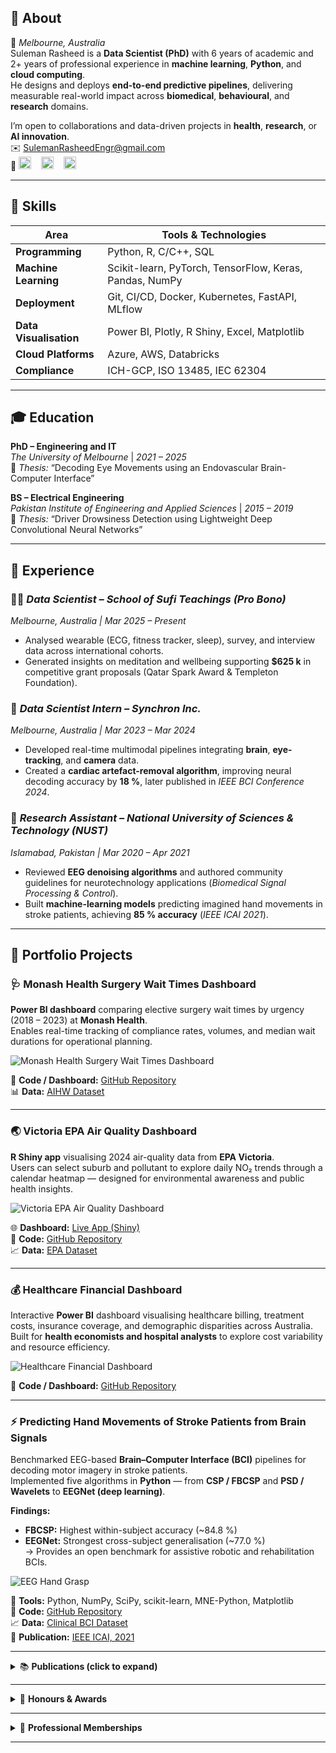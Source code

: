 ## 🧍 **About**
📍 *Melbourne, Australia*  
Suleman Rasheed is a **Data Scientist (PhD)** with 6 years of academic and 2+ years of professional experience in **machine learning**, **Python**, and **cloud computing**.  
He designs and deploys **end-to-end predictive pipelines**, delivering measurable real-world impact across **biomedical**, **behavioural**, and **research** domains.

I’m open to collaborations and data-driven projects in **health**, **research**, or **AI innovation**.  
✉️ [SulemanRasheedEngr@gmail.com](mailto:SulemanRasheedEngr@gmail.com)   
🔗 [<img src="https://img.shields.io/badge/LinkedIn-0077B5?logo=linkedin&logoColor=white" height="20">](https://www.linkedin.com/in/suleman-rasheed/)
&nbsp;&nbsp;&nbsp;[<img src="https://img.shields.io/badge/GitHub-171515?logo=github&logoColor=white" height="20">](https://github.com/SulemanRasheed)
&nbsp;&nbsp;&nbsp;[<img src="https://img.shields.io/badge/Google%20Scholar-4285F4?logo=google-scholar&logoColor=white" height="20">](https://scholar.google.com/citations?user=wUt7qi0AAAAJ&hl=en)

---

## 🧩 **Skills**

| **Area** | **Tools & Technologies** |
|-----------|--------------------------|
| **Programming** | Python, R, C/C++, SQL |
| **Machine Learning** | Scikit-learn, PyTorch, TensorFlow, Keras, Pandas, NumPy |
| **Deployment** | Git, CI/CD, Docker, Kubernetes, FastAPI, MLflow |
| **Data Visualisation** | Power BI, Plotly, R Shiny, Excel, Matplotlib |
| **Cloud Platforms** | Azure, AWS, Databricks |
| **Compliance** | ICH-GCP, ISO 13485, IEC 62304 |

---

## 🎓 **Education**

**PhD – Engineering and IT**  
*The University of Melbourne* | *2021 – 2025*  
📄 *Thesis:* “Decoding Eye Movements using an Endovascular Brain-Computer Interface”

**BS – Electrical Engineering**  
*Pakistan Institute of Engineering and Applied Sciences* | *2015 – 2019*  
📄 *Thesis:* “Driver Drowsiness Detection using Lightweight Deep Convolutional Neural Networks”

---

## 💼 **Experience**

### 🧘‍♂️ *Data Scientist – School of Sufi Teachings (Pro Bono)*  
*Melbourne, Australia | Mar 2025 – Present*  
- Analysed wearable (ECG, fitness tracker, sleep), survey, and interview data across international cohorts.  
- Generated insights on meditation and wellbeing supporting **\$625 k** in competitive grant proposals (Qatar Spark Award & Templeton Foundation).

### 🧠 *Data Scientist Intern – Synchron Inc.*  
*Melbourne, Australia | Mar 2023 – Mar 2024*  
- Developed real-time multimodal pipelines integrating **brain**, **eye-tracking**, and **camera** data.  
- Created a **cardiac artefact-removal algorithm**, improving neural decoding accuracy by **18 %**, later published in *IEEE BCI Conference 2024*.

### 🔬 *Research Assistant – National University of Sciences & Technology (NUST)*  
*Islamabad, Pakistan | Mar 2020 – Apr 2021*  
- Reviewed **EEG denoising algorithms** and authored community guidelines for neurotechnology applications (*Biomedical Signal Processing & Control*).  
- Built **machine-learning models** predicting imagined hand movements in stroke patients, achieving **85 % accuracy** (*IEEE ICAI 2021*).

---

## 🧠 **Portfolio Projects**

### 🩺 Monash Health Surgery Wait Times Dashboard  
**Power BI dashboard** comparing elective surgery wait times by urgency (2018 – 2023) at **Monash Health**.  
Enables real-time tracking of compliance rates, volumes, and median wait durations for operational planning.

![Monash Health Surgery Wait Times Dashboard](https://github.com/SulemanRasheed/SulemanRasheed.github.io/blob/main/images/Monash%20Health%20Surgery%20Wait%20Times%20Dashboard.png?raw=true)

🔗 **Code / Dashboard:** [GitHub Repository](https://github.com/SulemanRasheed/Monash-Health-Surgery-Wait-Times)  
📊 **Data:** [AIHW Dataset](https://www.aihw.gov.au/hospitals/latest-updates-and-downloads/data)

---

### 🌏 Victoria EPA Air Quality Dashboard  
**R Shiny app** visualising 2024 air-quality data from **EPA Victoria**.  
Users can select suburb and pollutant to explore daily NO₂ trends through a calendar heatmap — designed for environmental awareness and public health insights.

![Victoria EPA Air Quality Dashboard](https://github.com/SulemanRasheed/SulemanRasheed.github.io/blob/main/images/Victoria%20EPA%20Air%20Quality%20Dashboard.png?raw=true)

🌐 **Dashboard:** [Live App (Shiny)](https://sulemanrasheed.shinyapps.io/Victoria_Air_Quality_EPA_2024_Data/)  
💾 **Code:** [GitHub Repository](https://github.com/SulemanRasheed/VictoriaEPA-AirQuality)  
📈 **Data:** [EPA Dataset](https://discover.data.vic.gov.au/dataset/epa-air-watch-all-sites-air-quality-hourly-averages-yearly)

---

### 💰 Healthcare Financial Dashboard  
Interactive **Power BI** dashboard visualising healthcare billing, treatment costs, insurance coverage, and demographic disparities across Australia.  
Built for **health economists and hospital analysts** to explore cost variability and resource efficiency.

![Healthcare Financial Dashboard](https://github.com/SulemanRasheed/SulemanRasheed.github.io/blob/main/images/Healthcare%20Financial%20Dashboard.png?raw=true)

🔗 **Code / Dashboard:** [GitHub Repository](https://github.com/SulemanRasheed/Healthcare-Financial-Dashboard-PowerBI-Australia)

---

### ⚡ Predicting Hand Movements of Stroke Patients from Brain Signals  
Benchmarked EEG-based **Brain–Computer Interface (BCI)** pipelines for decoding motor imagery in stroke patients.  
Implemented five algorithms in **Python** — from **CSP / FBCSP** and **PSD / Wavelets** to **EEGNet (deep learning)**.

**Findings:**  
- **FBCSP:** Highest within-subject accuracy (~84.8 %)  
- **EEGNet:** Strongest cross-subject generalisation (~77.0 %)  
→ Provides an open benchmark for assistive robotic and rehabilitation BCIs.

![EEG Hand Grasp](https://github.com/SulemanRasheed/SulemanRasheed.github.io/blob/main/images/EEG%20Hand%20Grasp%20Classification%20.png?raw=true)

🧰 **Tools:** Python, NumPy, SciPy, scikit-learn, MNE-Python, Matplotlib  
💾 **Code:** [GitHub Repository](https://github.com/SulemanRasheed/EEG-HandGrasp-Classification)  
📈 **Data:** [Clinical BCI Dataset](https://github.com/5anirban9/Clinical-Brain-Computer-Interfaces-Challenge-WCCI-2020-Glasgow)  
📄 **Publication:** [IEEE ICAI, 2021](https://ieeexplore.ieee.org/document/9445231)

---

<details>
<summary>📚 <strong>Publications (click to expand)</strong></summary>

<br>

### 🧠 *Journal Articles*
- **Suleman Rasheed**, James Bennett, Peter Yoo, Anthony Burkitt, David Grayden  
  *Decoding Saccadic Eye Movements from Brain Signals Using an Endovascular Neural Interface.*  
  *Journal of Neural Engineering, 2025.* [DOI](https://iopscience.iop.org/article/10.1088/1741-2552/ae0f52)

- Wajid Mumtaz, **Suleman Rasheed**, Alina Irfan  
  *Review of Challenges Associated with EEG Artefact Removal Methods.*  
  *Biomedical Signal Processing and Control, 2021.* [DOI](https://doi.org/10.1016/j.bspc.2021.102741)

---

### 🎤 *Conference Papers*
- **Suleman Rasheed**, James Bennett, Peter Yoo, Nicholas Opie, Anthony Burkitt, David Grayden  
  *Comparing Cardiac Artefact Removal Algorithms for Endovascular BCI Recordings.*  
  *IEEE Winter BCI Conference, 2024.* [DOI](https://doi.org/10.1109/BCI60775.2024.10480513)

- **Suleman Rasheed**, Wajid Mumtaz  
  *Classification of Hand-Grasp Movements of Stroke Patients using EEG Data.*  
  *IEEE International Conference on Artificial Intelligence (ICAI), 2021.* [DOI](https://doi.org/10.1109/ICAI52203.2021.9445231)

---

### 🧩 *Abstracts / Posters*
- *Predicting Eye Movement Intentions from Brain Signals.* — ICNS NeuroEng Workshop, 2025  
- *Decoding Eye Movements from Brain Signals.* — IEEE EMBC, 2023  
- *Removing Cardiac Artefacts from Endovascular Interface Data.* — ICNS NeuroEng Workshop, 2023  

<br>
</details>

---

<details>
<summary>🏅 <strong>Honours & Awards</strong></summary>

<br>

- University of Melbourne Research Scholarship, ARC Top-Up Scholarship, and PhD Write-Up Award  
- Multiple international conference travel grants  
- Government of Pakistan Gold Medal for academic distinction in SSC and HSSC examinations  

<br>
</details>

---

<details>
<summary>👥 <strong>Professional Memberships</strong></summary>

<br>

- NeuroEng Australia  
- Graeme Clark Institute for Biomedical Engineering, The University of Melbourne  
- Brain–Computer Interface Society (BCI)  
- Institute of Electrical and Electronics Engineers (IEEE)  
- IEEE Engineering in Medicine and Biology Society (EMBS)  

<br>
</details>

---
